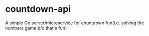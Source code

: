 # countdown-api

A simple Go server/microservice for countdown fun(i.e. solving the numbers game b/c that's fun)
